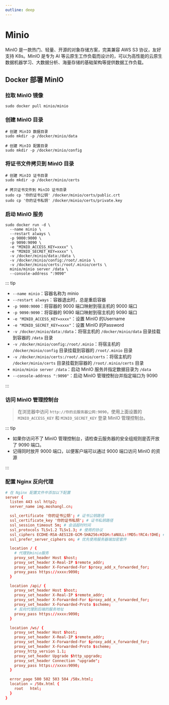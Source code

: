 ```yaml
---
outline: deep
---
```


# Minio

MinIO 是一款热门、轻量、开源的对象存储方案，完美兼容 AWS S3 协议，友好支持 K8s。MinIO 是专为 AI 等云原生工作负载而设计的，可以为高性能的云原生数据机器学习、大数据分析、海量存储的基础架构等提供数据工作负载。

## Docker 部署 MinIO

### 拉取 MinIO 镜像

```shell
sudo docker pull minio/minio
```

### 创建 MinIO 目录

```shell
# 创建 MinIO 数据目录
sudo mkdir -p /docker/minio/data

# 创建 MinIO 配置目录
sudo mkdir -p /docker/minio/config
```

### 将证书文件拷贝到 MinIO 目录

```shell
# 创建 MinIO 证书目录
sudo mkdir -p /docker/minio/certs

# 拷贝证书文件到 MinIO 证书目录
sudo cp '你的证书公钥' /docker/minio/certs/public.crt
sudo cp '你的证书私钥' /docker/minio/certs/private.key
```

### 启动 MinIO 服务

```shell
sudo docker run -d \
  --name minio \
  --restart always \
  -p 9000:9000 \
  -p 9090:9090 \
  -e "MINIO_ACCESS_KEY=xxxx" \
  -e "MINIO_SECRET_KEY=xxxx" \
  -v /docker/minio/data:/data \
  -v /docker/minio/config:/root/.minio \
  -v /docker/minio/certs:/root/.minio/certs \
  minio/minio server /data \
  --console-address ":9090"
```

::: tip

- `--name minio`：容器名称为 minio
- `--restart always`：容器退出时，总是重启容器
- `-p 9000:9000`：将容器的 9000 端口映射到宿主机的 9000 端口
- `-p 9090:9090`：将容器的 9090 端口映射到宿主机的 9090 端口
- `-e "MINIO_ACCESS_KEY=xxxx"`：设置 MinIO 的Username
- `-e "MINIO_SECRET_KEY=xxxx"`：设置 MinIO 的Password
- `-v /docker/minio/data:/data`：将宿主机的 `/docker/minio/data` 目录挂载到容器的 `/data` 目录
- `-v /docker/minio/config:/root/.minio`：将宿主机的 `/docker/minio/config` 目录挂载到容器的 `/root/.minio` 目录
- `-v /docker/minio/certs:/root/.minio/certs`：将宿主机的 `/docker/minio/certs` 目录挂载到容器的 `/root/.minio/certs` 目录
- `minio/minio server /data`：启动 MinIO 服务并指定数据目录为 `/data`
- `--console-address ":9090"`：启动 MinIO 管理控制台并指定端口为 9090

:::

### 访问 MinIO 管理控制台

> 在浏览器中访问 `http://你的云服务器公网:9090`，使用上面设置的 `MINIO_ACCESS_KEY` 和 `MINIO_SECRET_KEY` 登录 MinIO 管理控制台。

::: tip

- 如果你访问不了 MinIO 管理控制台，请检查云服务器的安全组规则是否开放了 9090 端口。
- 记得同时放开 9000 端口，以便客户端可以通过 9000 端口访问 MinIO 的资源

:::

### 配置 Nginx 反向代理

```conf
# 在 Nginx 配置文件中添加以下配置
server {
  listen 443 ssl http2;
  server_name img.moshangl.cn;

  ssl_certificate '你的证书公钥'; # 证书公钥路径
  ssl_certificate_key '你的证书私钥'; # 证书私钥路径
  ssl_session_timeout 5m; # 会话超时时间
  ssl_protocols TLSv1.2 TLSv1.3; # 使用的协议
  ssl_ciphers ECDHE-RSA-AES128-GCM-SHA256:HIGH:!aNULL:!MD5:!RC4:!DHE; # 使用的加密套件
  ssl_prefer_server_ciphers on; # 优先使用服务器端加密套件

  location / {
    # 代理到minio服务
    proxy_set_header Host $host;
    proxy_set_header X-Real-IP $remote_addr;
    proxy_set_header X-Forwarded-For $proxy_add_x_forwarded_for;
    proxy_pass https://xxxx:9090;
  }

  location /api/ {
    proxy_set_header Host $host;
    proxy_set_header X-Real-IP $remote_addr;
    proxy_set_header X-Forwarded-For $proxy_add_x_forwarded_for;
    proxy_set_header X-Forwarded-Proto $scheme;
    # 反向代理到后端的服务地址
    proxy_pass https://xxxx:9090;
  }

  location /ws/ {
    proxy_set_header Host $host;
    proxy_set_header X-Real-IP $remote_addr;
    proxy_set_header X-Forwarded-For $proxy_add_x_forwarded_for;
    proxy_set_header X-Forwarded-Proto $scheme;
    proxy_http_version 1.1;
    proxy_set_header Upgrade $http_upgrade;
    proxy_set_header Connection "upgrade";
    proxy_pass https://xxxx:9090;
  }

  error_page 500 502 503 504 /50x.html;
  location = /50x.html {
    root   html;
  }
}
```

